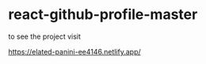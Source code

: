 # react-github-profile-master




to see the project visit

https://elated-panini-ee4146.netlify.app/
